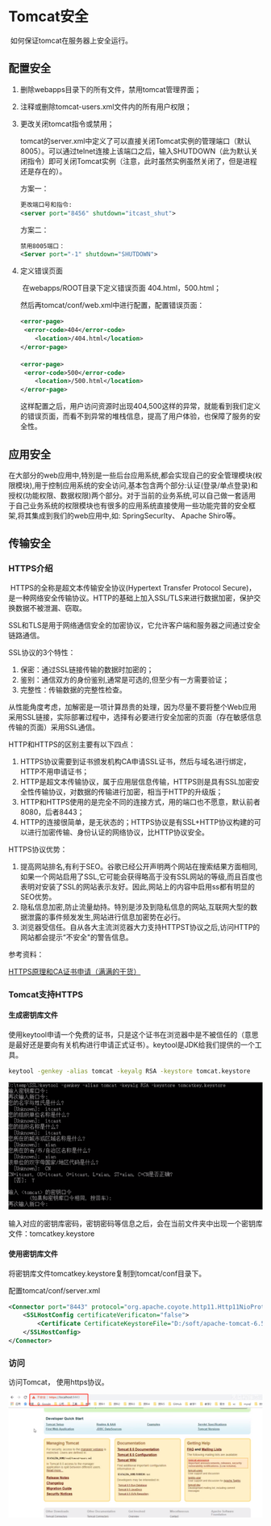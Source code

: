 # Tomcat安全

​		如何保证tomcat在服务器上安全运行。

## 配置安全

1. 删除webapps目录下的所有文件，禁用tomcat管理界面；

2. 注释或删除tomcat-users.xml文件内的所有用户权限；

3. 更改关闭tomcat指令或禁用；

   ​	tomcat的server.xml中定义了可以直接关闭Tomcat实例的管理端口（默认8005）。可以通过telnet连接上该端口之后，输入SHUTDOWN（此为默认关闭指令）即可关闭Tomcat实例（注意，此时虽然实例虽然关闭了，但是进程还是存在的）。

   方案一：

   ```xml
   更改端口号和指令:
   <server port="8456" shutdown="itcast_shut">
   ```

   方案二：

   ```xml
   禁用8005端口：
   <Server port="-1" shutdown="SHUTDOWN">
   ```

4. 定义错误页面

   ​		在webapps/ROOT目录下定义错误页面 404.html，500.html；

   然后再tomcat/conf/web.xml中进行配置，配置错误页面：

   ```xml
   <error-page>
   	<error-code>404</error-code>
       <location>/404.html</location>
   </error-page>
   
   <error-page>
   	<error-code>500</error-code>
       <location>/500.html</location>
   </error-page>
   ```

   ​		这样配置之后，用户访问资源时出现404,500这样的异常，就能看到我们定义的错误页面，而看不到异常的堆栈信息，提高了用户体验，也保障了服务的安全性。



## 应用安全

​		在大部分的web应用中,特別是一些后台应用系统,都会实现自己的安全管理模块(权限模块),用于控制应用系统的安全访问,基本包含两个部分:认证(登录/单点登录)和授权(功能权限、数据权限)两个部分。对于当前的业务系统,可以自己做一套适用于自己业务系统的权限模块也有很多的应用系统直接使用一些功能完普的安全框架,将其集成到我们的web应用中,如: SpringSecurlty、 Apache Shiro等。



## 传输安全

### HTTPS介绍

​		HTTPS的全称是超文本传输安全协议(Hypertext Transfer Protocol Secure)，是一种网络安全传输协议。HTTP的基础上加入SSL/TLS来进行数据加密，保护交换数据不被泄漏、窃取。

​		SSL和TLS是用于网络通信安全的加密协议，它允许客户端和服务器之间通过安全链路通信。

SSL协议的3个特性：

1. 保密：通过SSL链接传输的数据时加密的；
2. 鉴别：通信双方的身份鉴别,通常是可选的,但至少有一方需要验证；
3. 完整性：传输数据的完整性检查。

从性能角度考虑，加解密是一项计算昂贵的处理，因为尽量不要将整个Web应用采用SSL链接，实际部署过程中，选择有必要进行安全加密的页面（存在敏感信息传输的页面）采用SSL通信。



HTTP和HTTPS的区别主要有以下四点：

1. HTTPS协议需要到证书颁发机构CA申请SSL证书，然后与域名进行绑定，HTTP不用申请证书；
2. HTTP是超文本传输协议，属于应用层信息传输，HTTPS则是具有SSL加密安全性传输协议，对数据的传输进行加密，相当于HTTP的升级版；
3. HTTP和HTTPS使用的是完全不同的连接方式，用的端口也不愿意，默认前者8080，后者8443；
4. HTTP的连接很简单，是无状态的；HTTPS协议是有SSL+HTTP协议构建的可以进行加密传输、身份认证的网络协议，比HTTP协议安全。



HTTPS协议优势：

1. 提高网站排名,有利于SEO。谷歌已经公开声明两个网站在搜索结果方面相同,如果一个网站启用了SSL,它可能会获得略高于没有SSL网站的等级,而且百度也表明对安装了SSL的网站表示友好。因此,网站上的内容中启用ss都有明显的SEO优势。
2. 隐私信息加密,防止流量劫持。特別是涉及到隐私信息的网站,互联网大型的数据泄露的事件频发发生,网站进行信息加密势在必行。
3. 浏览器受信任。自从各大主流浏览器大力支持HTTPST协议之后,访问HTTP的网站都会提示“不安全"的警告信息。

参考资料：

[HTTPS原理和CA证书申请（满满的干货）](https://blog.51cto.com/11883699/2160032)

### Tomcat支持HTTPS

#### 生成密钥库文件

​		使用keytool申请一个免费的证书，只是这个证书在浏览器中是不被信任的（意思是最好还是要向有关机构进行申请正式证书）。keytool是JDK给我们提供的一个工具。

```bash
keytool -genkey -alias tomcat -keyalg RSA -keystore tomcat.keystore
```

![1571125329242](.\img\1571125329242.png)

输入对应的密钥库密码，密钥密码等信息之后，会在当前文件夹中出现一个密钥库文件：tomcatkey.keystore

#### 使用密钥库文件

将密钥库文件tomcatkey.keystore复制到tomcat/conf目录下。

配置tomcat/conf/server.xml

```xml
<Connector port="8443" protocol="org.apache.coyote.http11.Http11NioProtocol" maxThreads="150" schema="https" secure="true" SSLEnabled="true">
	<SSLHostConfig certificateVerificaton="false">
    	<Certificate CertificateKeystoreFile="D:/soft/apache-tomcat-6.5.42/conf/tomcat.keystore"  CertificateKeystorePassword="itcast" type="RSA" />
    </SSLHostConfig>
</Connector>
```

### 访问

访问Tomcat， 使用https协议。

![1571126625156](.\img\1571126625156.png)

